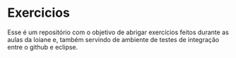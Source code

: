 # Exercicios

Esse é um repositório com o objetivo de abrigar exercícios feitos durante as aulas da loiane e, também servindo de ambiente de testes de integração entre o github e eclipse.
